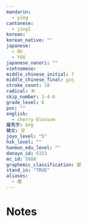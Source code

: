 ```yaml
---
mandarin:
  - yīng
cantonese:
  - jing1
korean:
korean_native: ""
japanese:
  - OU
  - YOU
japanese_nanori: ""
vietnamese:
middle_chinese_initial: ʔ
middle_chinese_final: ɣɛŋ
stroke_count: 10
radical: 木
skip_number: 1-4-6
grade_level: 6
pos: ""
english:
  - cherry blossom
羅馬字: ang
韓文: 앙
joyo_level: "5"
hsk_level: ""
hanmun_edu_level: ""
danayo_id: 6153
mc_id: 5888
graphemic_classification: 嬰
stand_in: "TRUE"
aliases:
  - 櫻
---
```


# Notes
